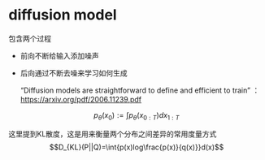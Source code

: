# diffusion model

包含两个过程
- 前向不断给输入添加噪声
- 后向通过不断去噪来学习如何生成

    “Diffusion models are straightforward to define and efficient to train”
    ：https://arxiv.org/pdf/2006.11239.pdf


$$ p_\theta(x_0):=\int{p_\theta(x_{0:T})}dx_{1:T} $$



这里提到KL散度，这是用来衡量两个分布之间差异的常用度量方式
$$D_{KL}(P||Q)=\int{p(x)log\frac{p(x)}{q(x)}}d(x)$$